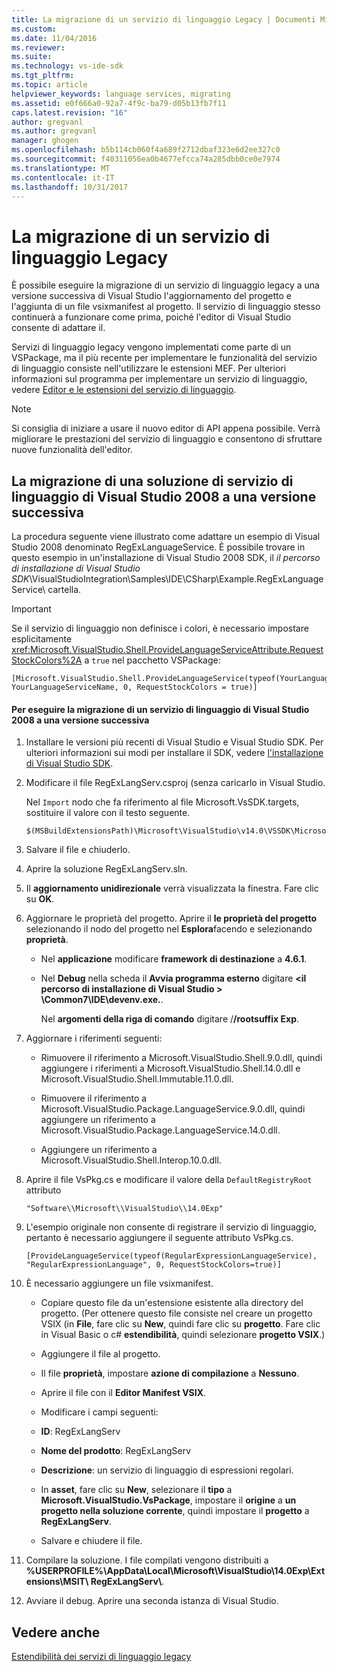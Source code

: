 ```yaml
---
title: La migrazione di un servizio di linguaggio Legacy | Documenti Microsoft
ms.custom: 
ms.date: 11/04/2016
ms.reviewer: 
ms.suite: 
ms.technology: vs-ide-sdk
ms.tgt_pltfrm: 
ms.topic: article
helpviewer_keywords: language services, migrating
ms.assetid: e0f666a0-92a7-4f9c-ba79-d05b13fb7f11
caps.latest.revision: "16"
author: gregvanl
ms.author: gregvanl
manager: ghogen
ms.openlocfilehash: b5b114cb060f4a689f2712dbaf323e6d2ee327c0
ms.sourcegitcommit: f40311056ea0b4677efcca74a285dbb0ce0e7974
ms.translationtype: MT
ms.contentlocale: it-IT
ms.lasthandoff: 10/31/2017
---
```

# <a name="migrating-a-legacy-language-service"></a>La migrazione di un servizio di linguaggio Legacy
È possibile eseguire la migrazione di un servizio di linguaggio legacy a una versione successiva di Visual Studio l'aggiornamento del progetto e l'aggiunta di un file vsixmanifest al progetto. Il servizio di linguaggio stesso continuerà a funzionare come prima, poiché l'editor di Visual Studio consente di adattare il.  
  
 Servizi di linguaggio legacy vengono implementati come parte di un VSPackage, ma il più recente per implementare le funzionalità del servizio di linguaggio consiste nell'utilizzare le estensioni MEF. Per ulteriori informazioni sul programma per implementare un servizio di linguaggio, vedere [Editor e le estensioni del servizio di linguaggio](../../extensibility/editor-and-language-service-extensions.md).  
  
> [!NOTE]
>  Si consiglia di iniziare a usare il nuovo editor di API appena possibile. Verrà migliorare le prestazioni del servizio di linguaggio e consentono di sfruttare nuove funzionalità dell'editor.  
  
## <a name="migrating-a-visual-studio-2008-language-service-solution-to-a-later-version"></a>La migrazione di una soluzione di servizio di linguaggio di Visual Studio 2008 a una versione successiva  
 La procedura seguente viene illustrato come adattare un esempio di Visual Studio 2008 denominato RegExLanguageService. È possibile trovare in questo esempio in un'installazione di Visual Studio 2008 SDK, il *il percorso di installazione di Visual Studio SDK*\VisualStudioIntegration\Samples\IDE\CSharp\Example.RegExLanguageService\ cartella.  
  
> [!IMPORTANT]
>  Se il servizio di linguaggio non definisce i colori, è necessario impostare esplicitamente <xref:Microsoft.VisualStudio.Shell.ProvideLanguageServiceAttribute.RequestStockColors%2A> a `true` nel pacchetto VSPackage:  
  
```  
[Microsoft.VisualStudio.Shell.ProvideLanguageService(typeof(YourLanguageService), YourLanguageServiceName, 0, RequestStockColors = true)]  
```  
  
#### <a name="to-migrate-a-visual-studio-2008-language-service-to-a-later-version"></a>Per eseguire la migrazione di un servizio di linguaggio di Visual Studio 2008 a una versione successiva  
  
1.  Installare le versioni più recenti di Visual Studio e Visual Studio SDK. Per ulteriori informazioni sui modi per installare il SDK, vedere [l'installazione di Visual Studio SDK](../../extensibility/installing-the-visual-studio-sdk.md).  
  
2.  Modificare il file RegExLangServ.csproj (senza caricarlo in Visual Studio.  
  
     Nel `Import` nodo che fa riferimento al file Microsoft.VsSDK.targets, sostituire il valore con il testo seguente.  
  
    ```  
    $(MSBuildExtensionsPath)\Microsoft\VisualStudio\v14.0\VSSDK\Microsoft.VsSDK.targets  
    ```  
  
3.  Salvare il file e chiuderlo.  
  
4.  Aprire la soluzione RegExLangServ.sln.  
  
5.  Il **aggiornamento unidirezionale** verrà visualizzata la finestra. Fare clic su **OK**.  
  
6.  Aggiornare le proprietà del progetto. Aprire il **le proprietà del progetto** selezionando il nodo del progetto nel **Esplora**facendo e selezionando **proprietà**.  
  
    -   Nel **applicazione** modificare **framework di destinazione** a **4.6.1**.  
  
    -   Nel **Debug** nella scheda il **Avvia programma esterno** digitare  **\<il percorso di installazione di Visual Studio > \Common7\IDE\devenv.exe.**.  
  
         Nel **argomenti della riga di comando** digitare /**/rootsuffix Exp**.  
  
7.  Aggiornare i riferimenti seguenti:  
  
    -   Rimuovere il riferimento a Microsoft.VisualStudio.Shell.9.0.dll, quindi aggiungere i riferimenti a Microsoft.VisualStudio.Shell.14.0.dll e Microsoft.VisualStudio.Shell.Immutable.11.0.dll.  
  
    -   Rimuovere il riferimento a Microsoft.VisualStudio.Package.LanguageService.9.0.dll, quindi aggiungere un riferimento a Microsoft.VisualStudio.Package.LanguageService.14.0.dll.  
  
    -   Aggiungere un riferimento a Microsoft.VisualStudio.Shell.Interop.10.0.dll.  
  
8.  Aprire il file VsPkg.cs e modificare il valore della `DefaultRegistryRoot` attributo  
  
    ```  
    "Software\\Microsoft\\VisualStudio\\14.0Exp"  
    ```  
  
9. L'esempio originale non consente di registrare il servizio di linguaggio, pertanto è necessario aggiungere il seguente attributo VsPkg.cs.  
  
    ```  
    [ProvideLanguageService(typeof(RegularExpressionLanguageService), "RegularExpressionLanguage", 0, RequestStockColors=true)]  
    ```  
  
10. È necessario aggiungere un file vsixmanifest.  
  
    -   Copiare questo file da un'estensione esistente alla directory del progetto. (Per ottenere questo file consiste nel creare un progetto VSIX (in **File**, fare clic su **New**, quindi fare clic su **progetto**. Fare clic in Visual Basic o c# **estendibilità**, quindi selezionare **progetto VSIX**.)  
  
    -   Aggiungere il file al progetto.  
  
    -   Il file **proprietà**, impostare **azione di compilazione** a **Nessuno**.  
  
    -   Aprire il file con il **Editor Manifest VSIX**.  
  
    -   Modificare i campi seguenti:  
  
    -   **ID**: RegExLangServ  
  
    -   **Nome del prodotto**: RegExLangServ  
  
    -   **Descrizione**: un servizio di linguaggio di espressioni regolari.  
  
    -   In **asset**, fare clic su **New**, selezionare il **tipo** a **Microsoft.VisualStudio.VsPackage**, impostare il **origine** a **un progetto nella soluzione corrente**, quindi impostare il **progetto** a **RegExLangServ**.  
  
    -   Salvare e chiudere il file.  
  
11. Compilare la soluzione. I file compilati vengono distribuiti a **%USERPROFILE%\AppData\Local\Microsoft\VisualStudio\14.0Exp\Extensions\MSIT\ RegExLangServ\\**.  
  
12. Avviare il debug. Aprire una seconda istanza di Visual Studio.  
  
## <a name="see-also"></a>Vedere anche  
 [Estendibilità dei servizi di linguaggio legacy](../../extensibility/internals/legacy-language-service-extensibility.md)